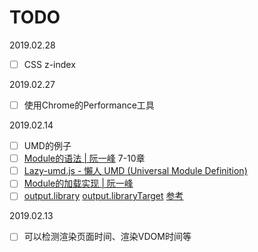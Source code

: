 # TODO

2019.02.28

- [ ] CSS z-index

2019.02.27

- [ ] 使用Chrome的Performance工具

2019.02.14

- [ ] UMD的例子
- [ ] [Module的语法  | 阮一峰](http://es6.ruanyifeng.com/#docs/module) 7-10章
- [ ] [Lazy-umd.js - 懶人 UMD (Universal Module Definition)](https://amobiz.github.io/2014/09/20/lazy-umdjs-lazy-bones-umd-universal-module-definition/)
- [ ] [Module的加载实现 | 阮一峰](http://es6.ruanyifeng.com/#docs/module-loader)
- [ ] [output.library](https://webpack.js.org/configuration/output/#outputlibrary) [output.libraryTarget](https://webpack.js.org/configuration/output/#outputlibrarytarget) [参考](https://blog.csdn.net/frank_yll/article/details/78992778)

2019.02.13

- [ ] 可以检测渲染页面时间、渲染VDOM时间等

